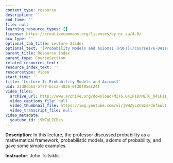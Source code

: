 ```yaml
---
content_type: resource
description: ''
end_time: ''
file: null
learning_resource_types: []
license: https://creativecommons.org/licenses/by-nc-sa/4.0/
ocw_type: ''
optional_tab_title: Lecture Slides
optional_text: '[Probability Models and Axioms1 (PDF)](/courses/6-041sc-probabilistic-systems-analysis-and-applied-probability-fall-2013/resources/mit6_041scf13_l01)'
parent_title: Resource Index
parent_type: CourseSection
related_resources_text: ''
resource_index_text: ''
resourcetype: Video
start_time: ''
title: 'Lecture 1: Probability Models and Axioms1'
uid: 22d0cb63-5f7f-bcca-4826-0f30f056c24f
video_files:
  archive_url: http://www.archive.org/download/MIT6.041F10/MIT6_041F11_lec01_300k.mp4
  video_captions_file: null
  video_thumbnail_file: https://img.youtube.com/vi/j9WZyLZCBzs/default.jpg
  video_transcript_file: null
video_metadata:
  youtube_id: j9WZyLZCBzs
---
```


**Description**: In this lecture, the professor discussed probability as a mathematical framework, probabilistic models, axioms of probability, and gave some simple examples.

**Instructor**: John Tsitsiklis

